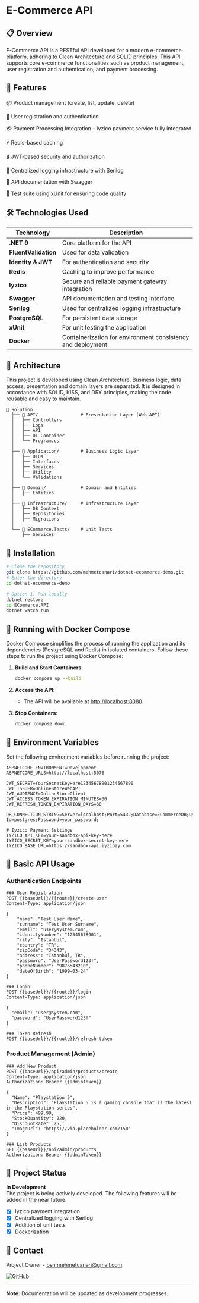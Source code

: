 # E-Commerce API
## 📋 Overview
E-Commerce API is a RESTful API developed for a modern e-commerce platform, adhering to Clean Architecture and SOLID principles. This API supports core e-commerce functionalities such as product management, user registration and authentication, and payment processing.

## 🚀 Features
📦 Product management (create, list, update, delete)

🔐 User registration and authentication

💳 Payment Processing Integration – Iyzico payment service fully integrated

⚡ Redis-based caching

🔒 JWT-based security and authorization

🧾 Centralized logging infrastructure with Serilog

📜 API documentation with Swagger

🧪 Test suite using xUnit for ensuring code quality

## 🛠️ Technologies Used
| Technology | Description |
|-----------|----------|
| **.NET 9** | Core platform for the API |
| **FluentValidation** | Used for data validation |
| **Identity & JWT** | For authentication and security |
| **Redis** | Caching to improve performance |
| **Iyzico** | Secure and reliable payment gateway integration |
| **Swagger** | API documentation and testing interface |
| **Serilog** | Used for centralized logging infrastructure |
| **PostgreSQL** | For persistent data storage |
| **xUnit** | For unit testing the application |
| **Docker** | Containerization for environment consistency and deployment |

## 📐 Architecture
This project is developed using Clean Architecture. Business logic, data access, presentation and domain layers are separated. It is designed in accordance with SOLID, KISS, and DRY principles, making the code reusable and easy to maintain.
```
📁 Solution
  ├── 📁 API/                # Presentation Layer (Web API)
  │   ├── Controllers
  │   ├── Logs
  │   ├── API
  │   ├── DI Container
  │   └── Program.cs
  │
  ├── 📁 Application/        # Business Logic Layer
  │   ├── DTOs
  │   ├── Interfaces
  │   ├── Services
  │   ├── Utility
  │   └── Validations
  │
  ├── 📁 Domain/             # Domain and Entities
  │   ├── Entities
  │
  ├── 📁 Infrastructure/     # Infrastructure Layer
  │   ├── DB Context
  │   ├── Repositories
  │   ├── Migrations
  │
  └── 📁 ECommerce.Tests/    # Unit Tests
      ├── Services
```

## 🔧 Installation
```bash
# Clone the repository
git clone https://github.com/mehmetcanari/dotnet-ecommerce-demo.git
# Enter the directory
cd dotnet-ecommerce-demo

# Option 1: Run locally
dotnet restore
cd ECommerce.API
dotnet watch run 
```

## 🐳 Running with Docker Compose
Docker Compose simplifies the process of running the application and its dependencies (PostgreSQL and Redis) in isolated containers. Follow these steps to run the project using Docker Compose:

1. **Build and Start Containers**:
   ```bash
   docker compose up --build
   ```

2. **Access the API**:
   - The API will be available at [http://localhost:8080](http://localhost:8080).

3. **Stop Containers**:
   ```bash
   docker compose down
   ```

## 🔑 Environment Variables
Set the following environment variables before running the project:
```
ASPNETCORE_ENVIRONMENT=Development
ASPNETCORE_URLS=http://localhost:5076

JWT_SECRET=YourSecretKeyHere12345678901234567890
JWT_ISSUER=OnlineStoreWebAPI
JWT_AUDIENCE=OnlineStoreClient
JWT_ACCESS_TOKEN_EXPIRATION_MINUTES=30
JWT_REFRESH_TOKEN_EXPIRATION_DAYS=30

DB_CONNECTION_STRING=Server=localhost;Port=5432;Database=ECommerceDB;User Id=postgres;Password=your_password;

# Iyzico Payment Settings
IYZICO_API_KEY=your-sandbox-api-key-here
IYZICO_SECRET_KEY=your-sandbox-secret-key-here
IYZICO_BASE_URL=https://sandbox-api.iyzipay.com
```
## 🌟 Basic API Usage
### Authentication Endpoints
```http
### User Registration
POST {{baseUrl}}/{{route}}/create-user
Content-Type: application/json

{
    "name": "Test User Name",
    "surname": "Test User Surname",
    "email": "user@system.com",
    "identityNumber": "12345678901",
    "city": "Istanbul",
    "country": "TR",
    "zipCode": "34343",
    "address": "Istanbul, TR",
    "password": "UserPassword123!",
    "phoneNumber": "9876543210",
    "dateOfBirth": "1999-03-24"
}

### Login
POST {{baseUrl}}/{{route}}/login
Content-Type: application/json

{
  "email": "user@system.com",  
  "password": "UserPassword123!"
}

### Token Refresh
POST {{baseUrl}}/{{route}}/refresh-token
```

### Product Management (Admin)
```http
### Add New Product
POST {{baseUrl}}/api/admin/products/create
Content-Type: application/json
Authorization: Bearer {{adminToken}}

{
  "Name": "Playstation 5",
  "Description": "Playstation 5 is a gaming console that is the latest in the Playstation series",
  "Price": 499.99,
  "StockQuantity": 220,
  "DiscountRate": 25,
  "ImageUrl": "https://via.placeholder.com/150"
}

### List Products
GET {{baseUrl}}/api/admin/products
Authorization: Bearer {{adminToken}}
```

## 🚧 Project Status
**In Development**  
The project is being actively developed. The following features will be added in the near future:
- [x] Iyzico payment integration  
- [x] Centralized logging with Serilog  
- [x] Addition of unit tests  
- [x] Dockerization

## 📧 Contact
Project Owner - [bsn.mehmetcanari@gmail.com](mailto:bsn.mehmetcanari@gmail.com)

[![GitHub](https://img.shields.io/badge/github-%23121011.svg?style=for-the-badge&logo=github&logoColor=white)](https://github.com/mehmetcanari)

---

**Note:** Documentation will be updated as development progresses.
